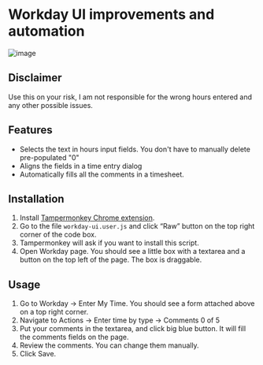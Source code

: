 # Workday UI improvements and automation

![image](https://github.com/user-attachments/assets/8c76f649-c7dc-455c-892b-438b6748eba1)


## Disclaimer
Use this on your risk, I am not responsible for the wrong hours entered and any other possible issues.

## Features
* Selects the text in hours input fields. You don't have to manually delete pre-populated "0"
* Aligns the fields in a time entry dialog
* Automatically fills all the comments in a timesheet.


## Installation

1. Install [Tampermonkey Chrome extension](https://chrome.google.com/webstore/detail/tampermonkey/dhdgffkkebhmkfjojejmpbldmpobfkfo?hl=en).
2. Go to the file `workday-ui.user.js` and click “Raw” button on the top right corner of the code box.
3. Tampermonkey will ask if you want to install this script.
4. Open Workday page. You should see a little box with a textarea and a button on the top left of the page. The box is draggable.

## Usage

1. Go to Workday &rarr; Enter My Time. You should see a form attached above on a top right corner.
1. Navigate to Actions&nbsp;&rarr;&nbsp;Enter time by&nbsp;type&nbsp;&rarr; Comments 0 of 5
1. Put your comments in the textarea, and click big blue button. It will fill the comments fields on the page.
1. Review the comments. You can change them manually.
1. Click Save.
 

 
